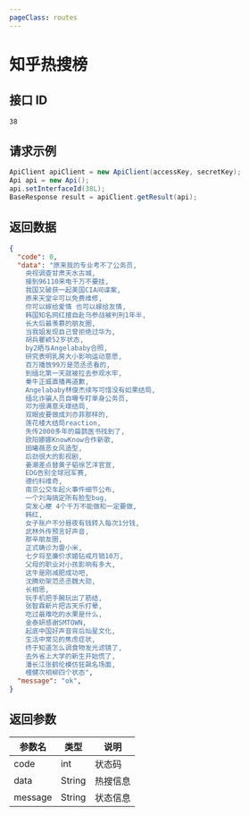 ```yaml
---
pageClass: routes
---
```


# 知乎热搜榜 <Badge text="正常" type="tip"/>

## 接口 ID

``` 
38
```

## 请求示例

``` java
ApiClient apiClient = new ApiClient(accessKey, secretKey);
Api api = new Api();
api.setInterfaceId(38L);
BaseResponse result = apiClient.getResult(api);
```

## 返回数据

``` json
{
  "code": 0,
  "data": "原来我的专业考不了公务员,
    央视调查甘肃天水古城,
    接到96110来电千万不要挂,
    我国又破获一起美国CIA间谍案,
    原来天堂伞可以免费维修,
    你可以嫁给爱情 也可以嫁给友情,
    韩国知名网红擅自赴乌参战被判刑1年半,
    长大后最羡慕的朋友圈,
    当我姐发现自己曾拒绝过华为,
    胡兵瞿颖52岁状态,
    by2晒与Angelababy合照,
    研究表明乳房大小影响运动意愿,
    百万播放99万是范丞丞看的,
    到缅北第一天就被拉去参观水牢,
    秦牛正威直播再道歉,
    Angelababy林俊杰续写可惜没有如果结局,
    缅北诈骗人员自曝专盯单身公务员,
    邓为很满意夭璟结局,
    双眼皮要做成刘亦菲那样的,
    莲花楼大结局reaction,
    失传2000多年的扁鹊医书找到了,
    欧阳娜娜KnowKnow合作新歌,
    田曦薇恶女风造型,
    后劲很大的影视剧,
    姜潮差点替黄子韬徐艺洋官宣,
    EDG告别全球冠军赛,
    德约科维奇,
    南京公交车起火事件细节公布,
    一个刘海搞定所有脸型bug,
    突发心梗 4个千万不能做和一定要做,
    韩红,
    女子账户不分昼夜有钱转入每次1分钱,
    武林外传预言好声音,
    那辛朋友圈,
    正式确诊为雷小米,
    七夕将至廉价求婚钻戒月销10万,
    父母的职业对小孩影响有多大,
    这牛是刚减肥成功吧,
    沈腾劝架范丞丞魏大勋,
    长相思,
    玩手机把手腕玩出了筋结,
    张智霖新片把古天乐打晕,
    吃过最难吃的水果是什么,
    金泰妍感谢SMTOWN,
    起底中国好声音背后灿星文化,
    生活中常见的焦虑症状,
    终于知道怎么调食物发光滤镜了,
    去外省上大学的新生开始慌了,
    潘长江张鹤伦模仿狂飙名场面,
    檀健次相柳四个状态",
  "message": "ok",
}
```

## 返回参数

| 参数名  | 类型   | 说明     |
| ------- | ------ | -------- |
| code    | int    | 状态码   |
| data    | String | 热搜信息 |
| message | String | 状态信息 |

<ads></ads>